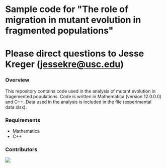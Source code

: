 # Sample code for "The role of migration in mutant evolution in fragmented populations"

# Please direct questions to Jesse Kreger (jessekre@usc.edu)

### Overview 
This repository contains code used in the analysis of mutant evolution in fragemented populations. Code is written in Mathematica (version 12.0.0.0) and C++. Data used in the analysis is included in the file (experimental data.xlsx).

### Requirements 
 - Mathematica
 - C++

### Contributors
<a href="https://github.com/maclean-lab/ModelingMDSCs/graphs/contributors">
  <img src="https://contributors-img.web.app/image?repo=maclean-lab/ModelingMDSCs" />
</a>

